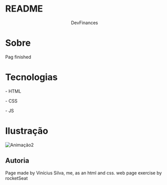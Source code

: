 # README
<P align = "center"> DevFinances</p>


# Sobre
Pag finished
# Tecnologias
<p>- HTML</p>
<p>- CSS</p>
<p> - JS </p>

# Ilustração

  ![Animação2](https://user-images.githubusercontent.com/58434465/123861169-3c01ab80-d8fd-11eb-93f9-5175b4444ecc.gif)

## Autoria

<p>
Page made by Vinícius Silva, me, as an html and css. web page exercise by rocketSeat</p>


